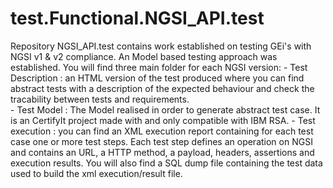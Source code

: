 # test.Functional.NGSI_API.test

Repository NGSI_API.test contains work established on testing GEi's with NGSI v1 & v2 compliance.
An Model based testing approach was established.
You will find three main folder for each NGSI version:
	-	Test Description : an HTML version of the test produced where you can find abstract tests with a description of the expected behaviour and check the tracability between tests and requirements.  
	- 	Test Model : The Model realised in order to generate abstract test case. It is an CertifyIt project made with and only compatible with IBM RSA.
	-	Test execution : you can find an XML execution report containing for each test case one or more test steps. Each test step defines an operation on NGSI and contains an URL, a HTTP method, a payload, headers, assertions and execution results. You will also find a SQL dump file containing the test data used to build the xml execution/result file. 
